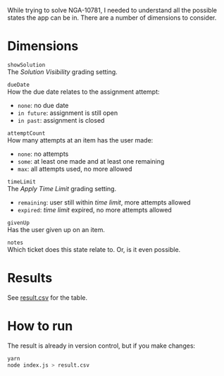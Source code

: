 While trying to solve NGA-10781, I needed to understand all the possible states
the app can be in. There are a number of dimensions to consider.

# Dimensions

`showSolution`\
The *Solution Visibility* grading setting.

`dueDate`\
How the due date relates to the assignment attempt:
- `none`: no due date
- `in future`: assignment is still open
- `in past`: assignment is closed

`attemptCount`\
How many attempts at an item has the user made:
- `none`: no attempts
- `some`: at least one made and at least one remaining
- `max`: all attempts used, no more allowed

`timeLimit`\
The *Apply Time Limit* grading setting.
- `remaining`: user still within *time limit*, more attempts allowed
- `expired`: *time limit* expired, no more attempts allowed

`givenUp`\
Has the user given up on an item.

`notes`\
Which ticket does this state relate to. Or, is it even possible.

# Results
See [result.csv](./result.csv) for the table.

# How to run
The result is already in version control, but if you make changes:

```bash
yarn
node index.js > result.csv
```
